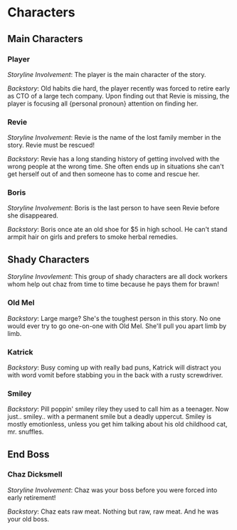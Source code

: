 # Characters

## Main Characters

### Player

_Storyline Involvement_: The player is the main character of the story.

_Backstory_: Old habits die hard, the player recently was forced to retire early as CTO of a large tech company.  Upon finding out that Revie is missing, the player is focusing all {personal pronoun} attention on finding her.

### Revie

_Storyline Involvement_: Revie is the name of the lost family member in the story.  Revie must be rescued!

_Backstory_: Revie has a long standing history of getting involved with the wrong people at the wrong time.  She often ends up in situations she can't get herself out of and then someone has to come and rescue her.

### Boris

_Storyline Involvement_: Boris is the last person to have seen Revie before she disappeared.

_Backstory_: Boris once ate an old shoe for $5 in high school.  He can't stand armpit hair on girls and prefers to smoke herbal remedies.

## Shady Characters

_Storyline Invovlement_: This group of shady characters are all dock workers whom help out chaz from time to time because he pays them for brawn!

### Old Mel

_Backstory_: Large marge? She's the toughest person in this story.  No one would ever try to go one-on-one with Old Mel. She'll pull you apart limb by limb.

### Katrick

_Backstory_: Busy coming up with really bad puns, Katrick will distract you with word vomit before stabbing you in the back with a rusty screwdriver.

### Smiley

_Backstory_: Pill poppin' smiley riley they used to call him as a teenager. Now just.. smiley.. with a permanent smile but a deadly uppercut.  Smiley is mostly emotionless, unless you get him talking about his old childhood cat, mr. snuffles.

## End Boss

### Chaz Dicksmell

_Storyline Involvement_:  Chaz was your boss before you were forced into early retirement!

_Backstory_: Chaz eats raw meat. Nothing but raw, raw meat.  And he was your old boss.